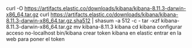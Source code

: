 curl -O https://artifacts.elastic.co/downloads/kibana/kibana-8.11.3-darwin-x86_64.tar.gz
curl https://artifacts.elastic.co/downloads/kibana/kibana-8.11.3-darwin-x86_64.tar.gz.sha512 | shasum -a 512 -c - 
tar -xzf kibana-8.11.3-darwin-x86_64.tar.gz
mv kibana-8.11.3 kibana
cd kibana
configurar acceso no-localhost
bin/kibana
crear token kibana en elastic
entrar en la web para poner el token